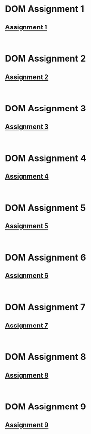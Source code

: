# **DOM Assignment 1**
## [Assignment 1](https://github.com/nitinsoni-coder/DOM-Projects/tree/main/DOM%20Assignment%202.0%201%2C2%2C3)
<br/>

# **DOM Assignment 2**

## [Assignment 2](https://github.com/nitinsoni-coder/DOM-Projects/tree/main/DOM%20Assignment%202.0%201%2C2%2C3)
<br/>

# **DOM Assignment 3**

## [Assignment 3](https://github.com/nitinsoni-coder/DOM-Projects/tree/main/DOM%20Assignment%202.0%201%2C2%2C3)
<br/>

# **DOM Assignment 4**

## [Assignment 4](https://github.com/nitinsoni-coder/DOM-Projects/tree/main/04_DOM%20Project)
<br/>

# **DOM Assignment 5**

## [Assignment 5](https://github.com/nitinsoni-coder/DOM-Projects/tree/main/05_DOM%20Project)
<br/>

# **DOM Assignment 6**

## [Assignment 6](https://github.com/nitinsoni-coder/DOM-Projects/tree/main/06_DOM%20Project)
<br/>

# **DOM Assignment 7**

## [Assignment 7](https://github.com/nitinsoni-coder/DOM-Projects/tree/main/DOM%20P7)
<br/>

# **DOM Assignment 8**

## [Assignment 8](https://github.com/nitinsoni-coder/DOM-Projects/tree/main/DOM%20P8)
<br/>

# **DOM Assignment 9**

## [Assignment 9](https://github.com/nitinsoni-coder/DOM-Projects/tree/main/DOM%20P9)
<br/>
